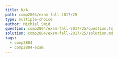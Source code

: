```yaml
---
title: N/A
path: comp2804/exam-fall-2017/25
type: multiple-choice
author: Michiel Smid
question: comp2804/exam-fall-2017/25/question.ts
solution: comp2804/exam-fall-2017/25/solution.md
tags:
  - comp2804
  - comp2804-exam
---
```

